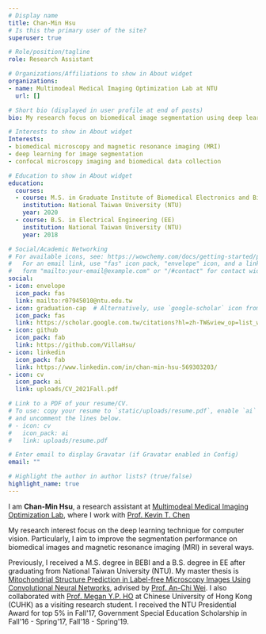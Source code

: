 ```yaml
---
# Display name
title: Chan-Min Hsu
# Is this the primary user of the site?
superuser: true

# Role/position/tagline
role: Research Assistant

# Organizations/Affiliations to show in About widget
organizations:
- name: Multimodeal Medical Imaging Optimization Lab at NTU
  url: []

# Short bio (displayed in user profile at end of posts)
bio: My research focus on biomedical image segmentation using deep learning techniques. 

# Interests to show in About widget
Interests:
- biomedical microscopy and magnetic resonance imaging (MRI)
- deep learning for image segmentation
- confocal microscopy imaging and biomedical data collection

# Education to show in About widget
education:
  courses:
  - course: M.S. in Graduate Institute of Biomedical Electronics and Bioinformatics (BEBI)
    institution: National Taiwan University (NTU)
    year: 2020
  - course: B.S. in Electrical Engineering (EE)
    institution: National Taiwan University (NTU)
    year: 2018

# Social/Academic Networking
# For available icons, see: https://wowchemy.com/docs/getting-started/page-builder/#icons
#   For an email link, use "fas" icon pack, "envelope" icon, and a link in the
#   form "mailto:your-email@example.com" or "/#contact" for contact widget.
social:
- icon: envelope
  icon_pack: fas
  link: mailto:r07945010@ntu.edu.tw
- icon: graduation-cap  # Alternatively, use `google-scholar` icon from `ai` icon pack
  icon_pack: fas
  link: https://scholar.google.com.tw/citations?hl=zh-TW&view_op=list_works&gmla=AJsN-F4raC49ofe1U6Zh91j1gX56Vp1tn8pxLxULxw0GSKo61x99z3vKlox9S0grJbZVheFTv1_Ajvdcqvu4wtUQ3e1FujF41TLHC-dqylBENXyyK9bBYaQ&user=bUmZJW8AAAAJ
- icon: github
  icon_pack: fab
  link: https://github.com/VillaHsu/
- icon: linkedin
  icon_pack: fab
  link: https://www.linkedin.com/in/chan-min-hsu-569303203/
- icon: cv
  icon_pack: ai
  link: uploads/CV_2021Fall.pdf

# Link to a PDF of your resume/CV.
# To use: copy your resume to `static/uploads/resume.pdf`, enable `ai` icons in `params.toml`, 
# and uncomment the lines below.
# - icon: cv
#   icon_pack: ai
#   link: uploads/resume.pdf

# Enter email to display Gravatar (if Gravatar enabled in Config)
email: ""

# Highlight the author in author lists? (true/false)
highlight_name: true
---
```


I am **Chan-Min Hsu**, a research assistant at [Multimodeal Medical Imaging Optimization Lab](https://sites.google.com/view/mmio-lab), where I work with [Prof. Kevin T. Chen](http://bme.ntu.edu.tw/english/introduction/faculty/faculty_KevinTChen.php)

My research interest focus on the deep learning technique for computer vision. Particularly, I aim to improve the segmentation performance on biomedical images and magnetic resonance imaging (MRI) in several ways.

Previously, I received a M.S. degree in BEBI and a B.S. degree in EE after graduating from National Taiwan University (NTU). My master thesis is [Mitochondrial Structure Prediction in Label-free Microscopy Images Using Convolutional Neural Networks](https://villahsu.github.io/Resume/Publication/MasterThesis_ChanMinHsu.pdf), advised by [Prof. An-Chi Wei](https://ntubmse.com/people/). I also collaborated with [Prof. Megan Y.P. HO](http://www.ee.cuhk.edu.hk/en-gb/people/academic-staff/professors/79-prof-yi-ping-ho) at Chinese University of Hong Kong (CUHK) as a visiting research student. I received the NTU Presidential Award for top 5% in Fall'17, Government Special Education Scholarship in Fall'16 - Spring'17, Fall'18 - Spring'19.